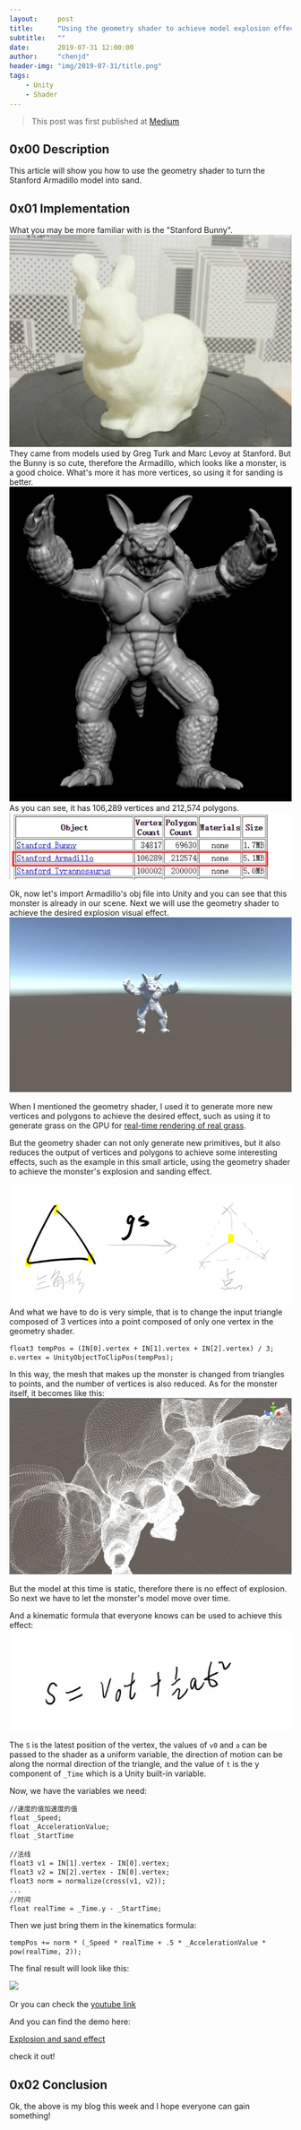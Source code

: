 ```yaml
---
layout:     post
title:      "Using the geometry shader to achieve model explosion effect"
subtitle:   ""
date:       2019-07-31 12:00:00
author:     "chenjd"
header-img: "img/2019-07-31/title.png"
tags:
    - Unity
    - Shader
---
```


>This post was first published at [Medium](https://medium.com/@chen_jd/using-the-geometry-shader-to-achieve-model-explosion-effect-cf6d5ec03020)



## 0x00 Description

This article will show you how to use the geometry shader to turn the Stanford Armadillo model 
into sand.

## 0x01 Implementation

What you may be more familiar with is the "Stanford Bunny".![](/img/2019-07-31/bunny.png)
They came from models used by Greg Turk and Marc Levoy at Stanford. But the Bunny is so cute, therefore the Armadillo, which looks like a monster, is a good choice. What's more it has more vertices, so using it for sanding is better.
![](/img/2019-07-31/Armadillo.png)
As you can see, it has 106,289 vertices and 212,574 polygons.
![](/img/2019-07-31/mesh.png)

Ok, now let's import Armadillo's obj file into Unity and you can see that this monster is already in our scene. Next we will use the geometry shader to achieve the desired explosion visual effect.
![](/img/2019-07-31/scene.png)

When I mentioned the geometry shader, I used it to generate more new vertices and polygons to achieve the desired effect, such as using it to generate grass on the GPU for [real-time rendering of real grass](https://github.com/chenjd/Realistic-Real-Time-Grass-Rendering-With-Unity).

But the geometry shader can not only generate new primitives, but it also reduces the output of vertices and polygons to achieve some interesting effects, such as the example in this small article, using the geometry shader to achieve the monster's explosion and sanding effect.

![](/img/2019-07-31/pipeline.png)
And what we have to do is very simple, that is to change the input triangle composed of 3 vertices into a point composed of only one vertex in the geometry shader.

    float3 tempPos = (IN[0].vertex + IN[1].vertex + IN[2].vertex) / 3;
    o.vertex = UnityObjectToClipPos(tempPos);

In this way, the mesh that makes up the monster is changed from triangles to points, and the number of vertices is also reduced. As for the monster itself, it becomes like this:
![](/img/2019-07-31/title.png)

But the model at this time is static, therefore there is no effect of explosion. So next we have to let the monster's model move over time.

And a kinematic formula that everyone knows can be used to achieve this effect:
![](/img/2019-07-31/formula.png)

The `S` is the latest position of the vertex, the values of `v0` and `a` can be passed to the shader as a uniform variable, the direction of motion can be along the normal direction of the triangle, and the value of `t` is the y component of `_Time` which is a Unity built-in variable.

Now, we have the variables we need:

    //速度的值加速度的值
    float _Speed;
    float _AccelerationValue;
    float _StartTime

    //法线
    float3 v1 = IN[1].vertex - IN[0].vertex;
    float3 v2 = IN[2].vertex - IN[0].vertex;
    float3 norm = normalize(cross(v1, v2));
    ...
    //时间
    float realTime = _Time.y - _StartTime;

Then we just bring them in the kinematics formula:

    tempPos += norm * (_Speed * realTime + .5 * _AccelerationValue * pow(realTime, 2));

The final result will look like this:

![](https://camo.githubusercontent.com/5876549794f4cc79aea5facebf23f40890ab207f/687474703a2f2f696d616765732e636e626c6f67732e636f6d2f636e626c6f67735f636f6d2f6d75726f6e677869616f706966752f3636323039332f6f5f3230313731323031313134343331313531323134333037313339395f736d616c6c2e676966)

Or you can check the [youtube link](https://www.youtube.com/watch?v=ZyRmmJk84FU)

And you can find the demo here:

[Explosion and sand effect](https://github.com/chenjd/Unity-Miscellaneous-Shaders)

check it out!

## 0x02 Conclusion

Ok, the above is my blog this week and I hope everyone can gain something! 







